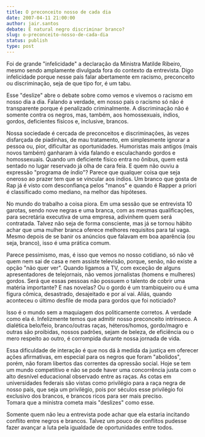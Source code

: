 ```yaml
---
title: O preconceito nosso de cada dia
date: 2007-04-11 21:00:00
author: jair.santos
debate: É natural negro discriminar branco?
slug: o-preconceito-nosso-de-cada-dia
status: publish 
type: post
---
```


  
  
Foi de grande "infelicidade" a declaração da Ministra Matilde Ribeiro, mesmo sendo amplamente divulgada fora do contexto da entrevista. Digo infelicidade porque nesse país falar abertamente em racismo, preconceito ou discriminação, seja de que tipo for, é um tabu.   
  
  
Esse "deslize" abre o debate sobre como vemos e vivemos o racismo em nosso dia a dia. Falando a verdade, em nosso país o racismo só não é transparente porque é penalizado criminalmente. A discriminação não é somente contra os negros, mas, também, aos homossexuais, índios, gordos, deficientes físicos e, inclusive, brancos.   
  
  
Nossa sociedade é cercada de preconceitos e discriminações, às vezes disfarçada de piadinhas, de mau tratamento, em simplesmente ignorar a pessoa ou, pior, dificultar as oportunidades. Humoristas mais antigos (mais novos também) ganharam à vida falando e esculachando gordos e homossexuais. Quando um deficiente físico entra no ônibus, quem está sentado no lugar reservado já olha de cara feia. E quem não ouviu a expressão "programa de índio"? Parece que qualquer coisa que seja oneroso ao prazer tem que se vincular aos índios. Um branco que gosta de Rap já é visto com desconfiança pelos "manos" e quando é Rapper a priori é classificado como mediano, na melhor das hipóteses.  
  
  
No mundo do trabalho a coisa piora. Em uma sessão que se entrevista 10 garotas, sendo nove negras e uma branca, com as mesmas qualificações, para secretária executiva de uma empresa, adivinhem quem será contratada. Talvez não seja de forma consciente, mas já se tornou hábito achar que uma mulher branca oferece melhores requisitos para tal vaga. Mesmo depois de se banir os anúncios que falavam em boa aparência (ou seja, branco), isso é uma prática comum.  
  
  
Parece pessimismo, mas, é isso que vemos no nosso cotidiano, só não vê quem nem sai de casa e nem assiste televisão, porque, senão, não existe a opção "não quer ver". Quando ligamos a TV, com exceção de alguns apresentadores de telejornais, não vemos jornalistas (homens e mulheres) gordos. Será que essas pessoas não possuem o talento de cobrir uma matéria importante? E nas novelas? Ou o gordo é um trambiqueiro ou é uma figura cômica, desastrado, desajeitado e por aí vai. Aliás, quando aconteceu o último desfile de moda para gordos que foi noticiado?  
  
  
Isso é o mundo sem a maquiagem dos politicamente corretos. A verdade como ela é. Infelizmente temos que admitir nosso preconceito intrínseco. A dialética belo/feio, branco/outras raças, héteros/homos, gordo/magro e outras são proibidas, nossos padrões, sejam de beleza, de eficiência ou o mero respeito ao outro, é corrompida durante nossa jornada de vida.  
  
  
Essa dificuldade de interação é que nos dá à medida da justiça em oferecer ações afirmativas, em especial para os negros que foram "abolidos", porém, não foram libertos das correntes da opressão social. Hoje se tem um mundo competitivo e não se pode haver uma concorrência justa com o alto desnível educacional observado entre as raças. As cotas em universidades federais são vistas como privilégio para a raça negra de nosso país, que seja um privilégio, pois por séculos esse privilégio foi exclusivo dos brancos, e brancos ricos para ser mais preciso.  
Tomara que a ministra cometa mais "deslizes" como esse.   
  
  
Somente quem não leu a entrevista pode achar que ela estaria incitando conflito entre negros e brancos. Talvez um pouco de conflitos pudesse fazer avançar a luta pela igualdade de oportunidades entre todos.  
  

